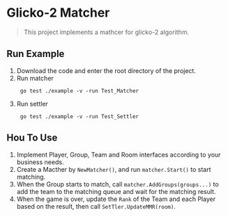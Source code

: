 # Glicko-2 Matcher
> This project implements a mathcer for glicko-2 algorithm.


## Run Example

1. Download the code and enter the root directory of the project.
2. Run matcher
   ```shell
    go test ./example -v -run Test_Matcher
   ```
3. Run settler
   ```shell
    go test ./example -v -run Test_Settler
   ```


## Hou To Use

1. Implement Player, Group, Team and Room interfaces according to your business needs.
2. Create a Macther by `NewMatcher()`, and run `matcher.Start()` to start matching.
3. When the Group starts to match, call `matcher.AddGroups(groups...)` to add the team to the matching queue and wait for the matching result.
4. When the game is over, update the `Rank` of the Team and each Player based on the result, then call `SetTler.UpdateMMR(room)`.